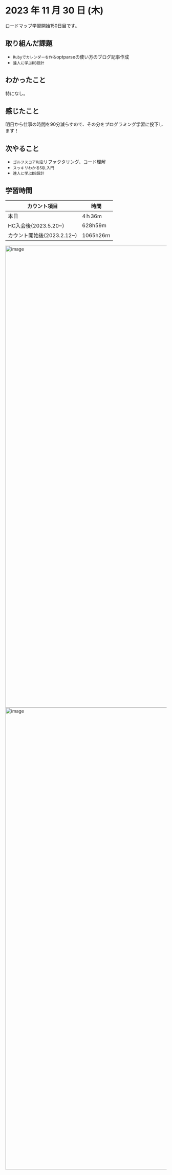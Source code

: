 # 2023 年 11 月 30 日 (木)
ロードマップ学習開始150日目です。

## 取り組んだ課題
- `Rubyでカレンダーを作る`optparseの使い方のブログ記事作成
- `達人に学ぶDB設計`


## わかったこと
特になし。


## 感じたこと
明日から仕事の時間を90分減らすので、その分をプログラミング学習に投下します！


## 次やること
- `ゴルフスコア判定`リファクタリング、コード理解
- `スッキリわかるSQL入門`
- `達人に学ぶDB設計`


## 学習時間
|カウント項目|時間|
|----|----|
|本日|4ｈ36m|
|HC入会後(2023.5.20~)|628h59m|
|カウント開始後(2023.2.12~)|1065h26ｍ|


<img width="1440" alt="image" src="https://github.com/yokoyamamn/daily_report/assets/94735931/f97e1319-3a1f-462b-ad0f-07300d16f4d9">
<img width="1440" alt="image" src="https://github.com/yokoyamamn/daily_report/assets/94735931/b58ece23-fd2d-4ad3-b967-55a5645561cb">

